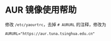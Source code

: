 # AUR 镜像使用帮助

修改 `/etc/yaourtrc`，去掉 `# AURURL` 的注释，修改为

```
AURURL="https://aur.tuna.tsinghua.edu.cn"
```
